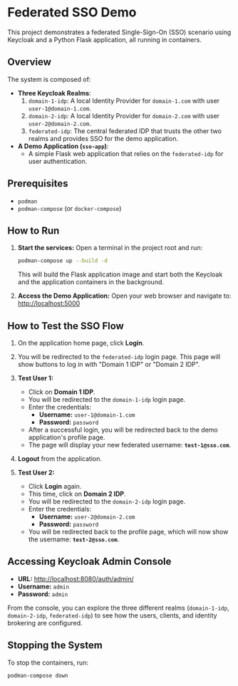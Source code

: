 # Federated SSO Demo

This project demonstrates a federated Single-Sign-On (SSO) scenario using Keycloak and a Python Flask application, all running in containers.

## Overview

The system is composed of:
- **Three Keycloak Realms**:
    1.  `domain-1-idp`: A local Identity Provider for `domain-1.com` with user `user-1@domain-1.com`.
    2.  `domain-2-idp`: A local Identity Provider for `domain-2.com` with user `user-2@domain-2.com`.
    3.  `federated-idp`: The central federated IDP that trusts the other two realms and provides SSO for the demo application.
- **A Demo Application (`sso-app`)**:
    - A simple Flask web application that relies on the `federated-idp` for user authentication.

## Prerequisites

- `podman`
- `podman-compose` (or `docker-compose`)

## How to Run

1.  **Start the services:**
    Open a terminal in the project root and run:
    ```bash
    podman-compose up --build -d
    ```
    This will build the Flask application image and start both the Keycloak and the application containers in the background.

2.  **Access the Demo Application:**
    Open your web browser and navigate to:
    [http://localhost:5000](http://localhost:5000)

## How to Test the SSO Flow

1.  On the application home page, click **Login**.
2.  You will be redirected to the `federated-idp` login page. This page will show buttons to log in with "Domain 1 IDP" or "Domain 2 IDP".
3.  **Test User 1:**
    - Click on **Domain 1 IDP**.
    - You will be redirected to the `domain-1-idp` login page.
    - Enter the credentials:
        - **Username:** `user-1@domain-1.com`
        - **Password:** `password`
    - After a successful login, you will be redirected back to the demo application's profile page.
    - The page will display your new federated username: **`test-1@sso.com`**.

4.  **Logout** from the application.

5.  **Test User 2:**
    - Click **Login** again.
    - This time, click on **Domain 2 IDP**.
    - You will be redirected to the `domain-2-idp` login page.
    - Enter the credentials:
        - **Username:** `user-2@domain-2.com`
        - **Password:** `password`
    - You will be redirected back to the profile page, which will now show the username: **`test-2@sso.com`**.

## Accessing Keycloak Admin Console

- **URL:** [http://localhost:8080/auth/admin/](http://localhost:8080/auth/admin/)
- **Username:** `admin`
- **Password:** `admin`

From the console, you can explore the three different realms (`domain-1-idp`, `domain-2-idp`, `federated-idp`) to see how the users, clients, and identity brokering are configured.

## Stopping the System

To stop the containers, run:
```bash
podman-compose down
```
